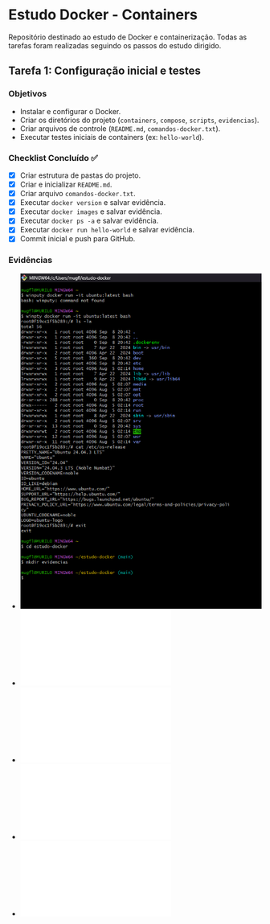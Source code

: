 # Estudo Docker - Containers

Repositório destinado ao estudo de Docker e containerização. Todas as tarefas foram realizadas seguindo os passos do estudo dirigido.

## Tarefa 1: Configuração inicial e testes

### Objetivos
- Instalar e configurar o Docker.
- Criar os diretórios do projeto (`containers`, `compose`, `scripts`, `evidencias`).
- Criar arquivos de controle (`README.md`, `comandos-docker.txt`).
- Executar testes iniciais de containers (ex: `hello-world`).

### Checklist Concluído ✅
- [x] Criar estrutura de pastas do projeto.
- [x] Criar e inicializar `README.md`.
- [x] Criar arquivo `comandos-docker.txt`.
- [x] Executar `docker version` e salvar evidência.
- [x] Executar `docker images` e salvar evidência.
- [x] Executar `docker ps -a` e salvar evidência.
- [x] Executar `docker run hello-world` e salvar evidência.
- [x] Commit inicial e push para GitHub.

### Evidências
- ![Tarefa 1](evidencias/Tarefa1.png)
- ![Docker Version](evidencias/tarefa1-docker-version.txt)
- ![Docker Images](evidencias/tarefa1-docker-images.txt)
- ![Docker PS](evidencias/tarefa1-docker-ps.txt)
- ![Hello World Output](evidencias/tarefa1-hello-output.txt)
